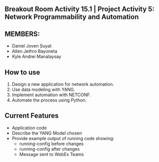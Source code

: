 ## Breakout Room Activity 15.1 | Project Activity 5: Network Programmability and Automation

## MEMBERS:
- Daniel Joven Suyat
- Allen Jethro Bayoneta
- Kyle Andrei Manalaysay

## How to use
1. Design a new application for network automation.
2. Use data modeling with YANG.
3. Implement automation with NETCONF.
4. Automate the process using Python.

## Current Features
- Application code
- Describe the YANG Model chosen
- Provide example output of running code showing:
  - running-config before changes
  - running-config after changes
  - Message sent to WebEx Teams
